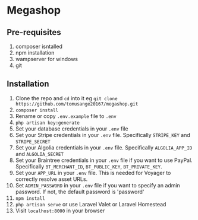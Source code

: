 # Megashop
## Pre-requisites
1. composer isntalled
1. npm installation
1. wampserver for windows
1. git

## Installation
1. Clone the repo and `cd` into it eg `git clone https://github.com/tomusange20167/megashop.git` 
1. `composer install`
1. Rename or copy `.env.example` file to `.env`
1. `php artisan key:generate`
1. Set your database credentials in your `.env` file
1. Set your Stripe credentials in your `.env` file. Specifically `STRIPE_KEY` and `STRIPE_SECRET`
1. Set your Algolia credentials in your `.env` file. Specifically `ALGOLIA_APP_ID` and `ALGOLIA_SECRET`
1. Set your Braintree credentials in your `.env` file if you want to use PayPal. Specifically `BT_MERCHANT_ID`, `BT_PUBLIC_KEY`, `BT_PRIVATE_KEY`.
1. Set your `APP_URL` in your `.env` file. This is needed for Voyager to correctly resolve asset URLs.
1. Set `ADMIN_PASSWORD` in your `.env` file if you want to specify an admin password. If not, the default password is 'password'
1. `npm install`
1. `php artisan serve` or use Laravel Valet or Laravel Homestead
1. Visit `localhost:8000` in your browser

